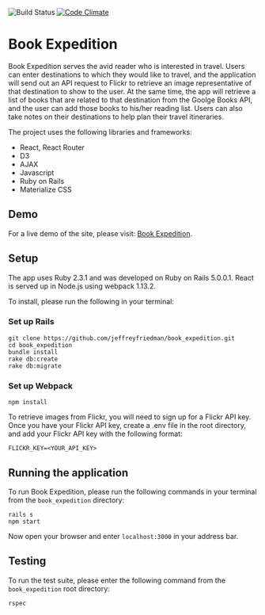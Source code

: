 ![Build Status](https://codeship.com/projects/045ac6c0-717c-0134-b396-66707d799ba6/status?branch=master)
[![Code Climate](https://codeclimate.com/github/jeffreyfriedman/breakable_toy/badges/gpa.svg)](https://codeclimate.com/github/jeffreyfriedman/breakable_toy)

# Book Expedition
Book Expedition serves the avid reader who is interested in travel.  Users can enter
destinations to which they would like to travel, and the application will send out an
API request to Flickr to retrieve an image representative of that destination to show
to the user.  At the same time, the app will retrieve a list of books that are related
to that destination from the Goolge Books API, and the user can add those books to
his/her reading list.  Users can also take notes on their destinations to help plan
their travel itineraries.

The project uses the following libraries and frameworks:

* React, React Router
* D3
* AJAX
* Javascript
* Ruby on Rails
* Materialize CSS

## Demo
For a live demo of the site, please visit: [Book Expedition](http://bookexpedition.herokuapp.com/).


## Setup
The app uses Ruby 2.3.1 and was developed on Ruby on Rails 5.0.0.1.  React is served up
in Node.js using webpack 1.13.2.

To install, please run the following in your terminal:

### Set up Rails
```
git clone https://github.com/jeffreyfriedman/book_expedition.git
cd book_expedition
bundle install
rake db:create
rake db:migrate
```

### Set up Webpack
`npm install`

To retrieve images from Flickr, you will need to sign up for a Flickr API key.
Once you have your Flickr API key, create a .env file in the root directory,
and add your Flickr API key with the following format:

```
FLICKR_KEY=<YOUR_API_KEY>
```

## Running the application
To run Book Expedition, please run the following commands in your terminal from the
`book_expedition` directory:

```
rails s
npm start
```

Now open your browser and enter `localhost:3000` in your address bar.

## Testing
To run the test suite, please enter the following command from the `book_expedition`
root directory:

`rspec`
